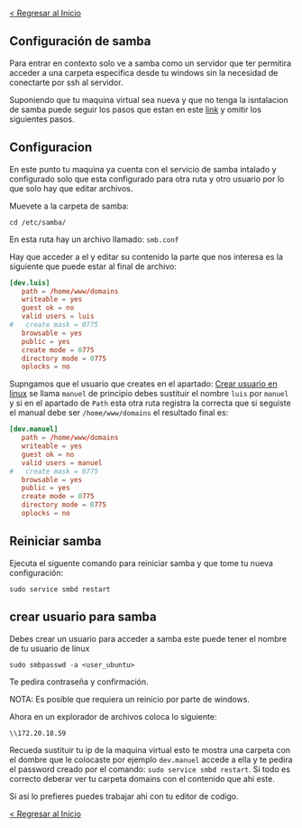 [< Regresar al Inicio](./index.md)

## Configuración de samba
Para entrar en contexto solo ve a samba como un servidor que ter permitira acceder a una carpeta especifica desde tu windows sin la necesidad de conectarte por ssh al servidor.

Suponiendo que tu maquina virtual sea nueva y que no tenga la isntalacion de samba puede seguir los pasos que estan en este [link](https://stackoverflow.com/c/direksys/questions/59) y omitir los siguientes pasos.


## Configuracion

En este punto tu maquina ya cuenta con el servicio de samba intalado y configurado solo que esta configurado para otra ruta y otro usuario por lo que solo hay que editar archivos.

Muevete a la carpeta de samba:

``cd /etc/samba/``

En esta ruta hay un archivo llamado: ``smb.conf``

Hay que acceder a el y editar su contenido la parte que nos interesa es la siguiente que puede estar al final de archivo:

```conf
[dev.luis]
   path = /home/www/domains
   writeable = yes
   guest ok = no
   valid users = luis
#   create mask = 0775
   browsable = yes
   public = yes
   create mode = 0775
   directory mode = 0775
   oplocks = no
```

Supngamos que el usuario que creates en el apartado: [Crear usuario en linux](./crear-usuario-en-linux.md) se llama ``manuel`` de principio debes sustituir el nombre ``luis`` por ``manuel`` y si en el apartado de ``Path`` esta otra ruta registra la correcta que si seguiste el manual debe ser ``/home/www/domains`` el resultado final es:

```conf
[dev.manuel]
   path = /home/www/domains
   writeable = yes
   guest ok = no
   valid users = manuel
#   create mask = 0775
   browsable = yes
   public = yes
   create mode = 0775
   directory mode = 0775
   oplocks = no
```

## Reiniciar samba
Ejecuta el siguente comando para reiniciar samba y que tome tu nueva configuración:

``sudo service smbd restart``

## crear usuario para samba

Debes crear un usuario para acceder a samba este puede tener el nombre de tu usuario de linux

``sudo smbpasswd -a <user_ubuntu>``

Te pedira contraseña y confirmación.

NOTA: Es posible que requiera un reinicio por parte de windows.

Ahora en un explorador de archivos coloca lo siguiente:

``\\172.20.18.59``

Recueda sustituir tu ip de la maquina virtual esto te mostra una carpeta con el dombre que le colocaste por ejemplo ``dev.manuel`` accede a ella y te pedira el password creado por el comando: ``sudo service smbd restart``. Si todo es correcto deberar ver tu carpeta domains con el contenido que ahi este.

Si asi lo prefieres puedes trabajar ahi con tu editor de codigo.

[< Regresar al Inicio](./index.md)